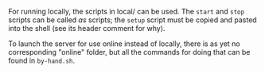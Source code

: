 For running locally, the scripts in local/ can be used.
The `start` and `stop` scripts can be called *as* scripts;
the `setup` script must be copied and pasted into the shell
(see its header comment for why).

To launch the server for use online instead of locally,
there is as yet no corresponding "online" folder,
but all the commands for doing that can be found in `by-hand.sh`.
